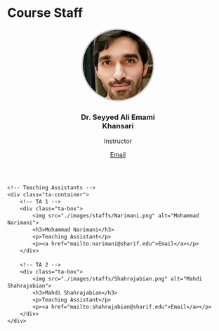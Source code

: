 # Course Staff

<style>
.staff-container {
    display: flex;
    flex-direction: column;
    align-items: center;
    gap: 30px;
}

/* Instructor section */
.instructor-box {
    text-align: center;
    width: 220px;
}

.instructor-box img {
    width: 160px;
    height: 160px;
    border-radius: 50%;
    object-fit: cover;
    border: 3px solid #ccc;
}

/* Teaching Assistants Grid */
.ta-container {
    display: grid;
    grid-template-columns: repeat(2, 1fr); /* Creates a 2x2 grid */
    gap: 30px;
    justify-content: center;
}

.ta-box {
    text-align: center;
    width: 200px;
}

.ta-box img {
    width: 140px;
    height: 140px;
    border-radius: 50%;
    object-fit: cover;
    border: 3px solid #ccc;
}
</style>

<!-- Instructor -->
<div class="staff-container">
    <div class="instructor-box">
        <img src="./images/staffs/Emami.png" alt="Dr. Seyyed Ali Emami Khansari">
        <h3>Dr. Seyyed Ali Emami Khansari</h3>
        <p>Instructor</p>
        <p><a href="mailto:emami@sharif.edu">Email</a></p>
    </div>

    <!-- Teaching Assistants -->
    <div class="ta-container">
        <!-- TA 1 -->
        <div class="ta-box">
            <img src="./images/staffs/Narimani.png" alt="Mohammad Narimani">
            <h3>Mohammad Narimani</h3>
            <p>Teaching Assistant</p>
            <p><a href="mailto:narimani@sharif.edu">Email</a></p>
        </div>

        <!-- TA 2 -->
        <div class="ta-box">
            <img src="./images/staffs/Shahrajabian.png" alt="Mahdi Shahrajabian">
            <h3>Mahdi Shahrajabian</h3>
            <p>Teaching Assistant</p>
            <p><a href="mailto:shahrajabian@sharif.edu">Email</a></p>
        </div>
    </div>
</div>
